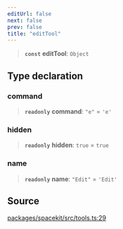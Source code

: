 ```yaml
---
editUrl: false
next: false
prev: false
title: "editTool"
---
```


> **`const`** **editTool**: `Object`

## Type declaration

### command

> **`readonly`** **command**: `"e"` = `'e'`

### hidden

> **`readonly`** **hidden**: `true` = `true`

### name

> **`readonly`** **name**: `"Edit"` = `'Edit'`

## Source

[packages/spacekit/src/tools.ts:29](https://github.com/nodenogg-in/alpha-p2p/blob/bd4a66e/packages/spacekit/src/tools.ts#L29)

